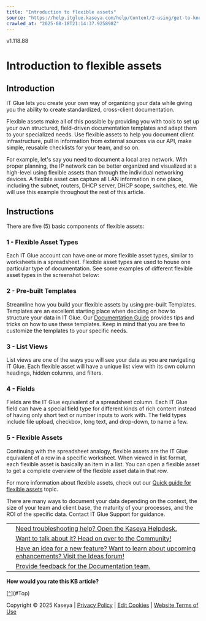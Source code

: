```yaml
---
title: "Introduction to flexible assets"
source: "https://help.itglue.kaseya.com/help/Content/2-using/get-to-know-it-glue/introduction-to-flexible-assets.html"
crawled_at: "2025-08-18T21:14:37.925898Z"
---
```


v1.118.88

# Introduction to flexible assets

## Introduction

IT Glue lets you create your own way of organizing your data while giving you the ability to create standardized, cross-client documentation.

Flexible assets make all of this possible by providing you with tools to set up your own structured, field-driven documentation templates and adapt them to your specialized needs. Use flexible assets to help you document client infrastructure, pull in information from external sources via our API, make simple, reusable checklists for your team, and so on.

For example, let's say you need to document a local area network. With proper planning, the IP network can be better organized and visualized at a high-level using flexible assets than through the individual networking devices. A flexible asset can capture all LAN information in one place, including the subnet, routers, DHCP server, DHCP scope, switches, etc. We will use this example throughout the rest of this article.

## Instructions

There are five (5) basic components of flexible assets:

### 1 - Flexible Asset Types

Each IT Glue account can have one or more flexible asset types, similar to worksheets in a spreadsheet. Flexible asset types are used to house one particular type of documentation. See some examples of different flexible asset types in the screenshot below:

### 2 - Pre-built Templates

Streamline how you build your flexible assets by using pre-built Templates. Templates are an excellent starting place when deciding on how to structure your data in IT Glue. Our [Documentation Guide](https://helpdesk.kaseya.com/hc/en-gb/categories/4405594432657) provides tips and tricks on how to use these templates. Keep in mind that you are free to customize the templates to your specific needs.

### 3 - List Views

List views are one of the ways you will see your data as you are navigating IT Glue. Each flexible asset will have a unique list view with its own column headings, hidden columns, and filters.

### 4 - Fields

Fields are the IT Glue equivalent of a spreadsheet column. Each IT Glue field can have a special field type for different kinds of rich content instead of having only short text or number inputs to work with. The field types include file upload, checkbox, long text, and drop-down, to name a few.

### 5 - Flexible Assets

Continuing with the spreadsheet analogy, flexible assets are the IT Glue equivalent of a row in a specific worksheet. When viewed in list format, each flexible asset is basically an item in a list. You can open a flexible asset to get a complete overview of the flexible asset data in that row.

For more information about flexible assets, check out our [Quick guide for flexible assets](../flexible-assets/quick-guide-for-flexible-assets.html) topic.

There are many ways to document your data depending on the context, the size of your team and client base, the maturity of your processes, and the ROI of the specific data. Contact IT Glue Support for guidance.

|  |  |
| --- | --- |
|  | [Need troubleshooting help? Open the Kaseya Helpdesk.](https://helpdesk.kaseya.com/) |
|  | [Want to talk about it? Head on over to the Community!](https://community.kaseya.com/it-operations) |
|  | [Have an idea for a new feature? Want to learn about upcoming enhancements? Visit the Ideas forum!](https://community.kaseya.com/ideas/categories/ITGlue-ideas-portal) |
|  | [Provide feedback for the Documentation team.](javascript:(function()%7BSendLinkByMail()%3B%7D)()%3B) |

**How would you rate this KB article?**

[[^](#Top)](#Top)

Copyright © 2025 Kaseya | [Privacy Policy](https://www.kaseya.com/legal/kaseya-privacy-statement/) | [Edit Cookies](#) | [Website Terms of Use](https://www.kaseya.com/legal/website-terms-of-use/)
